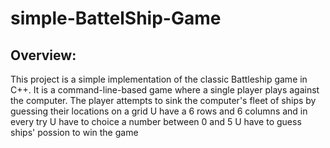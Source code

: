 # simple-BattelShip-Game
## Overview:
This project is a simple implementation of the classic Battleship game in C++. 
It is a command-line-based game where a single player plays against the computer.
The player attempts to sink the computer's fleet of ships by guessing their locations on a grid
U have a 6 rows and 6 columns and in every try U have to choice a number between 0 and 5
U  have to guess ships' possion to win the game
